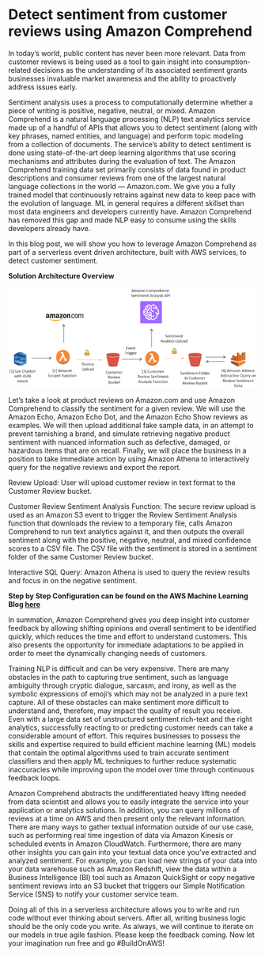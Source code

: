 # Detect sentiment from customer reviews using Amazon Comprehend

<p> In today’s world, public content has never been more relevant. Data from customer reviews is being used as a tool to gain insight into consumption-related decisions as the understanding of its associated sentiment grants businesses invaluable market awareness and the ability to proactively address issues early.

Sentiment analysis uses a process to computationally determine whether a piece of writing is positive, negative, neutral, or mixed. Amazon Comprehend is a natural language processing (NLP) text analytics service made up of a handful of APIs that allows you to detect sentiment (along with key phrases, named entities, and language) and perform topic modeling from a collection of documents. The service’s ability to detect sentiment is done using state-of-the-art deep learning algorithms that use scoring mechanisms and attributes during the evaluation of text. The Amazon Comprehend training data set primarily consists of data found in product descriptions and consumer reviews from one of the largest natural language collections in the world — Amazon.com. We give you a fully trained model that continuously retrains against new data to keep pace with the evolution of language. ML in general requires a different skillset than most data engineers and developers currently have. Amazon Comprehend has removed this gap and made NLP easy to consume using the skills developers already have.

In this blog post, we will show you how to leverage Amazon Comprehend as part of a serverless event driven architecture, built with AWS services, to detect customer sentiment. </p>

<p><strong> Solution Architecture Overview </strong></p>
<img src="BlogFoto/ComprehendReviewSentimentArchitecture.png" alt="Architecture" title="Amazon Comprehend Review Sentiment Architecture" align="center" />

Let’s take a look at product reviews on Amazon.com and use Amazon Comprehend to classify the sentiment for a given review. We will use the Amazon Echo, Amazon Echo Dot, and the Amazon Echo Show reviews as examples. We will then upload additional fake sample data, in an attempt to prevent tarnishing a brand, and simulate retrieving negative product sentiment with nuanced information such as defective, damaged, or hazardous items that are on recall. Finally, we will place the business in a position to take immediate action by using Amazon Athena to interactively query for the negative reviews and export the report.

Review Upload: User will upload customer review in text format to the Customer Review bucket. 

Customer Review Sentiment Analysis Function: The secure review upload is used as an Amazon S3 event to trigger the Review Sentiment Analysis function that downloads the review to a temporary file, calls Amazon Comprehend to run text analytics against it, and then outputs the overall sentiment along with the positive, negative, neutral, and mixed confidence scores to a CSV file. The CSV file with the sentiment is stored in a sentiment folder of the same Customer Review bucket.

Interactive SQL Query:  Amazon Athena is used to query the review results and focus in on the negative sentiment.

<strong>  Step by Step Configuration can be found on the AWS Machine Learning Blog <a href="https://aws.amazon.com/blogs/machine-learning/detect-sentiment-from-customer-reviews-using-amazon-comprehend/"> here </a> </strong> 

In summation, Amazon Comprehend gives you deep insight into customer feedback by allowing shifting opinions and overall sentiment to be identified quickly, which reduces the time and effort to understand customers. This also presents the opportunity for immediate adaptations to be applied in order to meet the dynamically changing needs of customers.

Training NLP is difficult and can be very expensive. There are many obstacles in the path to capturing true sentiment, such as language ambiguity through cryptic dialogue, sarcasm, and irony, as well as the symbolic expressions of emoji’s which may not be analyzed in a pure text capture. All of these obstacles can make sentiment more difficult to understand and, therefore, may impact the quality of result you receive. Even with a large data set of unstructured sentiment rich-text and the right analytics, successfully reacting to or predicting customer needs can take a considerable amount of effort. This requires businesses to possess the skills and expertise required to build efficient machine learning (ML) models that contain the optimal algorithms used to train accurate sentiment classifiers and then apply ML techniques to further reduce systematic inaccuracies while improving upon the model over time through continuous feedback loops.

Amazon Comprehend abstracts the undifferentiated heavy lifting needed from data scientist and allows you to easily integrate the service into your application or analytics solutions. In addition, you can query millions of reviews at a time on AWS and then present only the relevant information. There are many ways to gather textual information outside of our use case, such as performing real time ingestion of data via Amazon Kinesis or scheduled events in Amazon CloudWatch. Furthermore, there are many other insights you can gain into your textual data once you’ve extracted and analyzed sentiment. For example, you can load new strings of your data into your data warehouse such as Amazon Redshift, view the data within a Business Intelligence (BI) tool such as Amazon QuickSight or copy negative sentiment reviews into an S3 bucket that triggers our Simple Notification Service (SNS) to notify your customer service team.

Doing all of this in a serverless architecture allows you to write and run code without ever thinking about servers. After all, writing business logic should be the only code you write. As always, we will continue to iterate on our models in true agile fashion. Please keep the feedback coming. Now let your imagination run free and go #BuildOnAWS!
